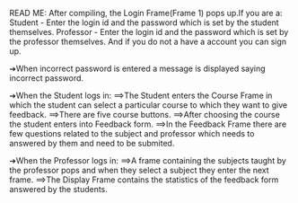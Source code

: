 READ ME:
After compiling, the Login Frame(Frame 1) pops up.If you are a:
   Student - Enter the login id and the password which is set by the student themselves.
   Professor - Enter the login id and the password which is set by the professor themselves.
   And if you do not a have a account you can sign up.
  
 ➔When incorrect password is entered a message is displayed saying incorrect password.

   ➔When the Student logs in:
   ⟹The Student enters the Course Frame in which the student can select a particular course to which they want to give feedback.
   ⟹There are five course buttons.
   ⟹After choosing the course the student enters into Feedback form.
   ⟹In the Feedback Frame there are few questions related to the subject and professor which needs to answered by them and need to be submited.
   

   ➔When the Professor logs in:
   ⟹A frame containing the subjects taught by the professor pops and when they select a subject they enter the next frame.
   ⟹The Display Frame contains the statistics of the feedback form answered by the students.
